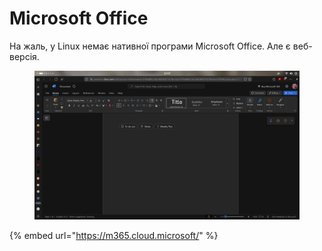 # Microsoft Office

На жаль, у Linux немає нативної програми Microsoft Office. Але є веб-версія.

<figure><img src="../../../.gitbook/assets/image (2) (1) (1) (1) (1).png" alt=""><figcaption><p> </p></figcaption></figure>

{% embed url="https://m365.cloud.microsoft/" %}

